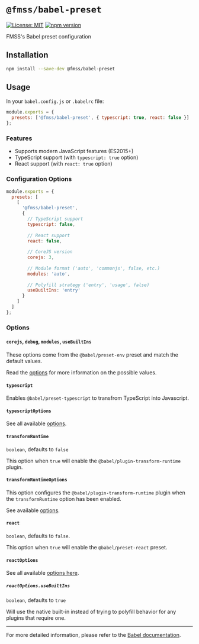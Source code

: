 # `@fmss/babel-preset`

[![License: MIT](https://img.shields.io/badge/License-MIT-green.svg)](../../LICENSE.md) [![npm version](https://badge.fury.io/js/%40fmss%2Fbabel-preset.svg)](https://badge.fury.io/js/%40fmss%2Fbabel-preset.svg)

FMSS's Babel preset configuration

## Installation

```bash
npm install --save-dev @fmss/babel-preset
```

## Usage

In your `babel.config.js` or `.babelrc` file:

```js
module.exports = {
  presets: ['@fmss/babel-preset', { typescript: true, react: false }]
};
```

### Features

- Supports modern JavaScript features (ES2015+)
- TypeScript support (with `typescript: true` option)
- React support (with `react: true` option)

### Configuration Options

```js
module.exports = {
  presets: [
    [
      '@fmss/babel-preset',
      {
        // TypeScript support
        typescript: false,
        
        // React support
        react: false,
        
        // CoreJS version
        corejs: 3,
        
        // Module format ('auto', 'commonjs', false, etc.)
        modules: 'auto',
        
        // Polyfill strategy ('entry', 'usage', false)
        useBuiltIns: 'entry'
      }
    ]
  ]
};
```

### Options

#### `corejs`, `debug`, `modules`, `useBuiltIns`

These options come from the `@babel/preset-env` preset and match the default values.

Read the [options](https://babeljs.io/docs/en/babel-preset-env#options) for more information on the possible values.

#### `typescript`

Enables `@babel/preset-typescript` to transfrom TypeScript into Javascript.

#### `typescriptOptions`

See all available [options](https://babeljs.io/docs/en/babel-preset-typescript).

#### `transformRuntime`

`boolean`, defaults to `false`

This option when `true` will enable the `@babel/plugin-transform-runtime` plugin.

#### `transformRuntimeOptions`

This option configures the `@babel/plugin-transform-runtime` plugin when the `transformRuntime` option has been enabled.

See available [options](https://babeljs.io/docs/en/babel-plugin-transform-runtime).

#### `react`

`boolean`, defaults to `false`.

This option when `true` will enable the `@babel/preset-react` preset.

#### `reactOptions`

See all available [options here](https://babeljs.io/docs/en/babel-preset-react).

##### `reactOptions.useBuiltIns`

`boolean`, defaults to `true`

Will use the native built-in instead of trying to polyfill behavior for any plugins that require one.

---

For more detailed information, please refer to the [Babel documentation](https://babeljs.io/docs/en/presets).
